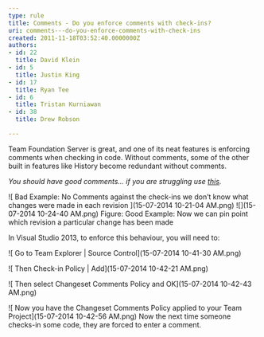 ```yaml
---
type: rule
title: Comments - Do you enforce comments with check-ins?
uri: comments---do-you-enforce-comments-with-check-ins
created: 2011-11-18T03:52:40.0000000Z
authors:
- id: 22
  title: David Klein
- id: 5
  title: Justin King
- id: 17
  title: Ryan Tee
- id: 6
  title: Tristan Kurniawan
- id: 38
  title: Drew Robson

---
```


Team Foundation Server is great, and one of its neat features is enforcing comments when checking in code. Without comments, some of the other built in features like History become redundant without comments.  



*You should have good comments… if you are struggling use [this](http://programmingexcuses.com/).*




![ Bad Example: No Comments against the check-ins we don’t know what changes were made in each revision ](15-07-2014 10-21-04 AM.png) 
![](15-07-2014 10-24-40 AM.png)
 Figure: Good Example: Now we can pin point which revision a particular change has been made 


In Visual Studio 2013, to enforce this behaviour, you will need to:



![ Go to Team Explorer | Source Control](15-07-2014 10-41-30 AM.png)

![ Then Check-in Policy | Add](15-07-2014 10-42-21 AM.png)

![ Then select Changeset Comments Policy and OK](15-07-2014 10-42-43 AM.png)

![ Now you have the Changeset Comments Policy applied to your Team Project](15-07-2014 10-42-56 AM.png)
Now the next time someone checks-in some code, they are forced to enter a comment.
